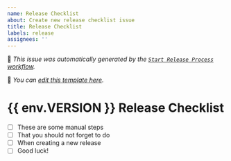 ```yaml
---
name: Release Checklist
about: Create new release checklist issue
title: Release Checklist
labels: release
assignees: ''
---
```


🤖 _This issue was automatically generated by the [`Start Release Process` workflow](https://github.com/jessesquires/sandbox-gh-workflows/actions/workflows/start-release-process.yml)._

📝 _You can [edit this template here](https://github.com/jessesquires/sandbox-gh-workflows/blob/main/.github/release_checklist.md)._

# {{ env.VERSION }} Release Checklist

- [ ] These are some manual steps
- [ ] That you should not forget to do
- [ ] When creating a new release
- [ ] Good luck!

